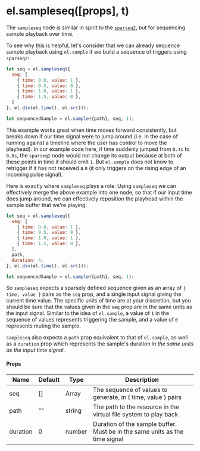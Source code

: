 # el.sampleseq([props], t)

The `sampleseq` node is similar in spirit to the [`sparseq2`](./sparseq2), but for sequencing
sample playback over time.

To see why this is helpful, let's consider that we can already sequence sample playback
using `el.sample` if we build a sequence of triggers using `sparseq2`:

```js
let seq = el.sampleseq({
  seq: [
    { time: 0.0, value: 1 },
    { time: 0.5, value: 0 },
    { time: 1.0, value: 1 },
    { time: 1.5, value: 0 },
  ]
}, el.div(el.time(), el.sr()));

let sequencedSample = el.sample({path}, seq, 1);
```

This example works great when time moves forward consistently, but breaks down if
our time signal were to jump around (i.e. in the case of running against a timeline
where the user has control to move the playhead). In our example code here, if time
suddenly jumped from `0.4s` to `0.0s`, the `sparseq2` node would not change its output
because at both of these points in time it should emit `1`. But `el.sample` does not know
to retrigger if it has not received a `0` (it only triggers on the rising edge of an incoming
pulse signal).

Here is exactly where `sampleseq` plays a role. Using `sampleseq` we can effectively merge
the above example into one node, so that if our input time does jump around, we can effectively
reposition the playhead within the sample buffer that we're playing.

```js
let seq = el.sampleseq({
  seq: [
    { time: 0.0, value: 1 },
    { time: 0.5, value: 0 },
    { time: 1.0, value: 1 },
    { time: 1.5, value: 0 },
  ],
  path,
  duration: 4,
}, el.div(el.time(), el.sr()));

let sequencedSample = el.sample({path}, seq, 1);
```

So `sampleseq` expects a sparsely defined sequence given as an array of `{ time,
value }` pairs as the `seq` prop, and a single input signal giving the current
time value. The specific units of time are at your discretion, but you should be
sure that the values given in the `seq` prop are in the same units as the input
signal. Similar to the idea of `el.sample`, a value of `1` in the sequence of values
represents triggering the sample, and a value of `0` represents muting the sample.

`sampleseq` also expects a `path` prop equivalent to that of `el.sample`, as well
as a `duration` prop which represents the sample's duration _in the same units as
the input time signal_.

#### Props

| Name        | Default  | Type                | Description                                                                   |
| ----------- | -------- | ------------------- | ----------------------------------------------------------------------------- |
| seq         | []       | Array               | The sequence of values to generate, in { time, value } pairs                  |
| path        | ""       | string              | The path to the resource in the virtual file system to play back              |
| duration    | 0        | number              | Duration of the sample buffer. Must be in the same units as the time signal   |
